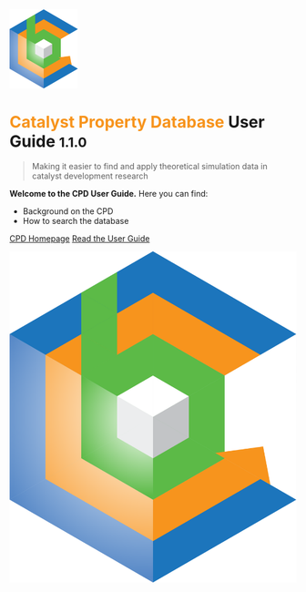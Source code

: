 <img src="_media/CCB-logo.svg" alt="ChemCatBio logo" width="120" style="initial; border: 0 !important; box-shadow: 0 0 0 0 !important;"/>

# <span style="font-weight: bold; color:#F7941D">Catalyst Property Database</span> User Guide <small>1.1.0</small>

> Making it easier to find and apply theoretical simulation data in catalyst development research

**Welcome to the CPD User Guide.** Here you can find:
- Background on the CPD
- How to search the database

[CPD Homepage](https://cpd.chemcatbio.org)
[Read the User Guide](#catalyst-property-database-user-guide)

![](_media/CCB-logo.svg)
